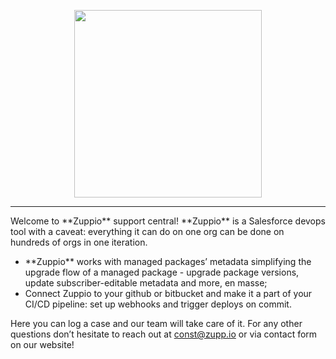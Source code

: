 <p align="center">
    <a href="ttps://zupp.io/">
        <img width="300px" src="https://zupp.io/img/logo.png">
    </a>
</p>

<hr>

<p>Welcome to <b></b>**Zuppio** support central! **Zuppio** is a Salesforce devops tool with a caveat: everything it can do on one org can be done on hundreds of orgs in one iteration.</p>
<ul>
    <li>**Zuppio**  works with managed packages’ metadata simplifying the upgrade flow of a managed package - upgrade package versions, update subscriber-editable metadata and more, en masse;</li>
    <li>Connect Zuppio to your github or bitbucket and make it a part of your CI/CD pipeline: set up webhooks and trigger deploys on commit.</li>
</ul>

<p>Here you can log a case and our team will take care of it. For any other questions don’t hesitate to reach out at <a href="mailto:const@zupp.io">const@zupp.io</a> or via contact form on our website!</p>




<!--
**zuppio/zuppio** is a ✨ _special_ ✨ repository because its `README.md` (this file) appears on your GitHub profile.

Here are some ideas to get you started:

- 🔭 I’m currently working on ...
- 🌱 I’m currently learning ...
- 👯 I’m looking to collaborate on ...
- 🤔 I’m looking for help with ...
- 💬 Ask me about ...
- 📫 How to reach me: ...
- 😄 Pronouns: ...
- ⚡ Fun fact: ...
-->
